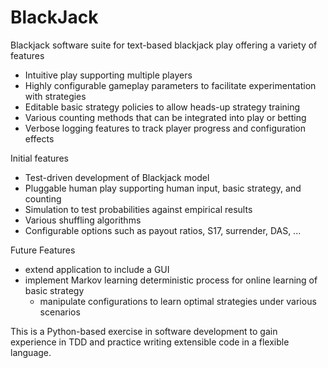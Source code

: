 # BlackJack
Blackjack software suite for text-based blackjack play offering a variety of features
* Intuitive play supporting multiple players
* Highly configurable gameplay parameters to facilitate experimentation with strategies
* Editable basic strategy policies to allow heads-up strategy training
* Various counting methods that can be integrated into play or betting
* Verbose logging features to track player progress and configuration effects

Initial features
* Test-driven development of Blackjack model
* Pluggable human play supporting human input, basic strategy, and counting
* Simulation to test probabilities against empirical results
* Various shuffling algorithms
* Configurable options such as payout ratios, S17, surrender, DAS, ...

Future Features
* extend application to include a GUI
* implement Markov learning deterministic process for online learning of basic strategy
  - manipulate configurations to learn optimal strategies under various scenarios

This is a Python-based exercise in software development to gain experience in TDD and practice writing extensible code in a flexible language.
